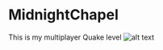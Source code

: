 # MidnightChapel
This is my multiplayer Quake level
![alt text](https://github.com/adolthefruitbol/MidnightChapel/blob/main/Midnightgreybox.png)
